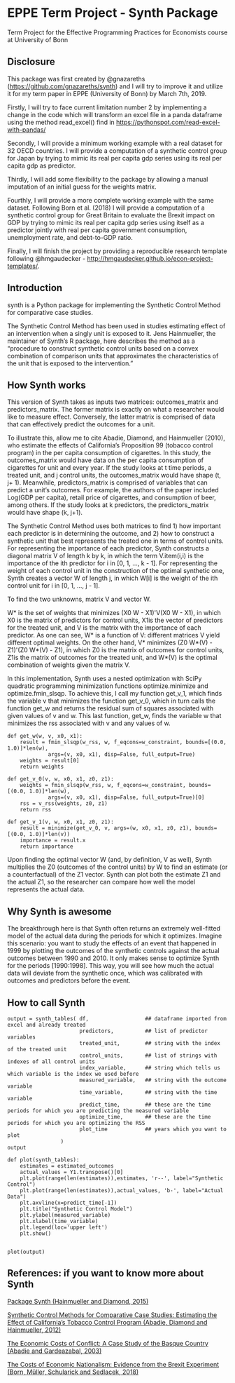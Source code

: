 # EPPE Term Project - Synth Package
Term Project for the Effective Programming Practices for Economists course at University of Bonn

## Disclosure
This package was first created by @gnazareths (https://github.com/gnazareths/synth) and I will try to improve it and utilize it for my term paper in EPPE (University of Bonn) by March 7th, 2019.

Firstly, I will try to face current limitation number 2 by implementing a change in the code which will transform an excel file in a panda dataframe using the method read_excel() find in https://pythonspot.com/read-excel-with-pandas/

Secondly, I will provide a minimum working example with a real dataset for 32 OECD countries. I will provide a computation of a synthetic control group for Japan by trying to mimic its real per capita gdp series using its real per capita gdp as predictor.

Thirdly, I will add some flexibility to the package by allowing a manual imputation of an initial guess for the weights matrix.

Fourthly, I will provide a more complete working example with the same dataset. Following Born et al. (2018) I will provide a computation of a synthetic control group for Great Britain to evaluate the Brexit impact on GDP by trying to mimic its real per capita gdp series using itself as a predictor jointly with real per capita government consumption, unemployment rate, and debt-to-GDP ratio.

Finally, I will finish the project by providing a reproducible research template following @hmgaudecker - http://hmgaudecker.github.io/econ-project-templates/.

## Introduction

synth is a Python package for implementing the Synthetic Control Method for comparative case studies.

The Synthetic Control Method has been used in studies estimating effect of an intervention when a singly unit is exposed to it. Jens Hainmueller, the maintainer of Synth’s R package, here describes the method as a “procedure to construct synthetic control units based on a convex combination of comparison units that approximates the characteristics of the unit that is exposed to the intervention.”

## How Synth works

This version of Synth takes as inputs two matrices: outcomes_matrix and predictors_matrix. The former matrix is exactly on what a researcher would like to measure effect. Conversely, the latter matrix is comprised of data that can effectively predict the outcomes for a unit.

To illustrate this, allow me to cite Abadie, Diamond, and Hainmueller (2010), who estimate the effects of California’s Proposition 99 (tobacco control program) in the per capita consumption of cigarettes. In this study, the outcomes_matrix would have data on the per capita consumption of cigarettes for unit and every year. If the study looks at t time periods, a treated unit, and j control units, the outcomes_matrix would have shape (t, j+ 1). Meanwhile, predictors_matrix is comprised of variables that can predict a unit’s outcomes. For example, the authors of the paper included Log(GDP per capita), retail price of cigarettes, and consumption of beer, among others. If the study looks at k predictors, the predictors_matrix would have shape (k, j+1).

The Synthetic Control Method uses both matrices to find 1) how important each predictor is in determining the outcome, and 2) how to construct a synthetic unit that best represents the treated one in terms of control units. For representing the importance of each predictor, Synth constructs a diagonal matrix V of length k by k, in which the term V.item(i,i) is the importance of the ith predictor for i in [0, 1, ..., k - 1]. For representing the weight of each control unit in the construction of the optimal synthetic one, Synth creates a vector W of length j, in which W[i] is the weight of the ith control unit for i in [0, 1, ..., j - 1].

To find the two unknowns, matrix V and vector W.

W* is the set of weights that minimizes (X0 W - X1)'V(X0  W - X1), in which X0 is the matrix of predictors for control units, X1is the vector of predictors for the treated unit, and V is the matrix with the importance of each predictor. As one can see, W* is a function of V: different matrices V yield different optimal weights. On the other hand, V* minimizes (Z0 W*(V) - Z1)'(Z0  W*(V) - Z1), in which Z0 is the matrix of outcomes for control units, Z1is the matrix of outcomes for the treated unit, and W*(V) is the optimal combination of weights given the matrix V.

In this implementation, Synth uses a nested optimization with SciPy quadratic programming minimization functions optimize.minimize and optimize.fmin_slsqp. To achieve this, I call my function get_v_1, which finds the variable v that minimizes the function get_v_0, which in turn calls the function get_w and returns the residual sum of squares associated with given values of v and w. This last function, get_w, finds the variable w that minimizes the rss associated with v and any values of w.

    def get_w(w, v, x0, x1):
        result = fmin_slsqp(w_rss, w, f_eqcons=w_constraint, bounds=[(0.0, 1.0)]*len(w),
                 args=(v, x0, x1), disp=False, full_output=True)
        weights = result[0]
        return weights

    def get_v_0(v, w, x0, x1, z0, z1):
        weights = fmin_slsqp(w_rss, w, f_eqcons=w_constraint, bounds=[(0.0, 1.0)]*len(w),
                 args=(v, x0, x1), disp=False, full_output=True)[0]
        rss = v_rss(weights, z0, z1)
        return rss

    def get_v_1(v, w, x0, x1, z0, z1):
        result = minimize(get_v_0, v, args=(w, x0, x1, z0, z1), bounds=[(0.0, 1.0)]*len(v))
        importance = result.x
        return importance

Upon finding the optimal vector W (and, by definition, V as well), Synth multiplies the Z0 (outcomes of the control units) by W to find an estimate (or a counterfactual) of the Z1 vector. Synth can plot both the estimate Z1 and the actual Z1, so the researcher can compare how well the model represents the actual data.

## Why Synth is awesome

The breakthrough here is that Synth often returns an extremely well-fitted model of the actual data during the periods for which it optimizes. Imagine this scenario: you want to study the effects of an event that happened in 1999 by plotting the outcomes of the synthetic controls against the actual outcomes between 1990 and 2010. It only makes sense to optimize Synth for the periods [1990:1998]. This way, you will see how much the actual data will deviate from the synthetic once, which was calibrated with outcomes and predictors before the event.

## How to call Synth


    output = synth_tables( df,                  ## dataframe imported from excel and already treated
                           predictors,          ## list of predictor variables
                           treated_unit,        ## string with the index of the treated unit
                           control_units,       ## list of strings with indexes of all control units
                           index_variable,      ## string which tells us which variable is the index we used before
                           measured_variable,   ## string with the outcome variable
                           time_variable,       ## string with the time variable 
                           predict_time,        ## these are the time periods for which you are predicting the measured variable
                           optimize_time,       ## these are the time periods for which you are optimizing the RSS
                           plot_time            ## years which you want to plot
                     )
    output

    def plot(synth_tables):
        estimates = estimated_outcomes
        actual_values = Y1.transpose()[0]
        plt.plot(range(len(estimates)),estimates, 'r--', label="Synthetic Control")
        plt.plot(range(len(estimates)),actual_values, 'b-', label="Actual Data")    
        plt.axvline(x=predict_time[-1])
        plt.title("Synthetic Control Model")
        plt.ylabel(measured_variable)
        plt.xlabel(time_variable)
        plt.legend(loc='upper left')
        plt.show()


    plot(output)
    
## References: if you want to know more about Synth

[Package Synth (Hainmueller and Diamond, 2015)](https://cran.r-project.org/web/packages/Synth/Synth.pdf)

[Synthetic Control Methods for Comparative Case Studies: Estimating the Effect of California’s Tobacco Control Program (Abadie, Diamond and Hainmueller, 2012)](http://web.stanford.edu/~jhain/Paper/JASA2010.pdf)

[The Economic Costs of Conflict: A Case Study of the Basque Country (Abadie and Gardeazabal, 2003)](https://www.aeaweb.org/articles?id=10.1257/000282803321455188)

[The Costs of Economic Nationalism: Evidence from the Brexit Experiment (Born, Müller, Schularick and Sedlacek, 2018)](http://www.benjaminborn.de/publication/bmss2017/)